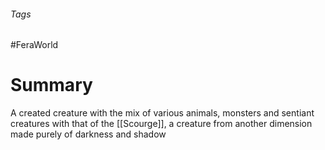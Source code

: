 ###### Tags

#FeraWorld

# Summary

A created creature with the mix of various animals, monsters and sentiant creatures with that of the [[Scourge]], a creature from another dimension made purely of darkness and shadow